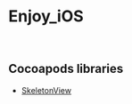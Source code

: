# Enjoy_iOS



<br/>

## Cocoapods libraries

* [SkeletonView](https://github.com/loveapplepi/Enjoy_iOS/tree/master/SkeletonViewTutorial)




